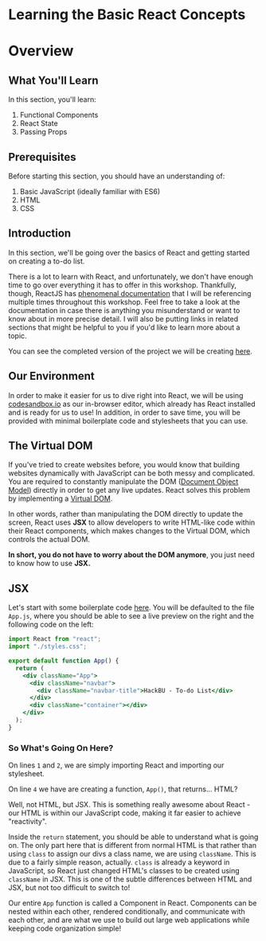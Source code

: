 # Learning the Basic React Concepts

# Overview

## What You'll Learn

In this section, you'll learn:

1. Functional Components
2. React State
3. Passing Props

## Prerequisites

Before starting this section, you should have an understanding of:

1. Basic JavaScript (ideally familiar with ES6)
2. HTML
3. CSS

## Introduction

In this section, we'll be going over the basics of React and getting started on creating a to-do list.

There is a lot to learn with React, and unfortunately, we don't have enough time to go over everything it has to offer in this workshop. Thankfully, though, ReactJS has [phenomenal documentation](https://reactjs.org/docs/getting-started.html) that I will be referencing multiple times throughout this workshop. Feel free to take a look at the documentation in case there is anything you misunderstand or want to know about in more precise detail. I will also be putting links in related sections that might be helpful to you if you'd like to learn more about a topic.

You can see the completed version of the project we will be creating [here](https://codesandbox.io/s/hackbu-workshop-todo-completed-sp67f?file=/src/App.js).

## Our Environment

In order to make it easier for us to dive right into React, we will be using [codesandbox.io](http://codesandbox.io) as our in-browser editor, which already has React installed and is ready for us to use! In addition, in order to save time, you will be provided with minimal boilerplate code and stylesheets that you can use. 

## The Virtual DOM

If you've tried to create websites  before, you would know that building websites dynamically with JavaScript can be both messy and complicated. You are required to constantly manipulate the DOM ([Document Object Model](https://en.wikipedia.org/wiki/Document_Object_Model)) directly in order to get any live updates. React solves this problem by implementing a [Virtual DOM](https://reactjs.org/docs/faq-internals.html#:~:text=The%20virtual%20DOM%20(VDOM)%20is,This%20process%20is%20called%20reconciliation.). 

In other words, rather than manipulating the DOM directly to update the screen, React uses **JSX** to allow developers to write HTML-like code within their React components, which makes changes to the Virtual DOM, which controls the actual DOM.

**In short, you do not have to worry about the DOM anymore**, you just need to know how to use **JSX.**

## JSX

Let's start with some boilerplate code [here](https://codesandbox.io/s/quizzical-meadow-lseey?file=/src/App.js). You will be defaulted to the file `App.js`, where you should be able to see a live preview on the right and the following code on the left:

```jsx
import React from "react";
import "./styles.css";

export default function App() {
  return (
    <div className="App">
      <div className="navbar">
        <div className="navbar-title">HackBU - To-do List</div>
      </div>
      <div className="container"></div>
    </div>
  );
}
```

### So What's Going On Here?

On lines `1` and `2`, we are simply importing React and importing our stylesheet.

On line `4` we have are creating a function, `App()`, that returns... HTML?

Well, not HTML, but JSX. This is something really awesome about React - our HTML is within our JavaScript code, making it far easier to achieve "reactivity".

Inside the `return` statement, you should be able to understand what is going on. The only part here that is different from normal HTML is that rather than using `class` to assign our divs a class name, we are using `className`. This is due to a fairly simple reason, actually. `class` is already a keyword in JavaScript, so React just changed HTML's classes to be created using `className` in JSX. This is one of the subtle differences between HTML and JSX, but not too difficult to switch to!

Our entire `App` function is called a Component in React. Components can be nested within each other, rendered conditionally, and communicate with each other, and are what we use to build out large web applications while keeping code organization simple!
